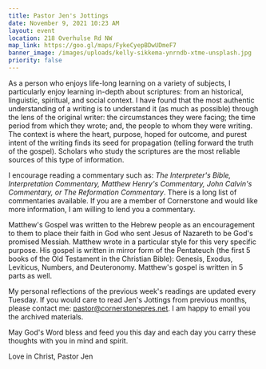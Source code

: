 ```yaml
---
title: Pastor Jen's Jottings
date: November 9, 2021 10:23 AM
layout: event
location: 218 Overhulse Rd NW
map_link: https://goo.gl/maps/FykeCyepBDwUDmeF7
banner_image: /images/uploads/kelly-sikkema-ynrndb-xtme-unsplash.jpg
priority: false
---
```

As a person who enjoys life-long learning on a variety of subjects,  I particularly enjoy learning in-depth about scriptures: from an historical, linguistic, spiritual, and social context. I have found that the most authentic understanding of a writing is to understand it (as much as possible) through the lens of the original writer: the circumstances they were facing; the time period from which they wrote; and, the people to whom they were writing. The context is where the heart, purpose, hoped for outcome, and purest intent of the writing finds its seed for propagation (telling forward the truth of the gospel). Scholars who study the scriptures are the most reliable sources of this type of information. 

I encourage reading a commentary such as: *The Interpreter's Bible, Interpretation Commentary, Matthew Henry's Commentary, John Calvin's Commentary, or The Reformation Commentary*. There is a long list of commentaries available. If you are a member of Cornerstone and would like more information, I am willing to lend you a commentary.

Matthew's Gospel was written to the Hebrew people as an encouragement to them to place their faith in God who sent Jesus of Nazareth to be God's promised Messiah.  Matthew wrote in a particular style for this very specific purpose. His gospel is written in mirror form of the Pentateuch (the first 5 books of the Old Testament in the Christian Bible): Genesis, Exodus, Leviticus, Numbers, and Deuteronomy. Matthew's gospel is written in 5 parts as well. 

My personal reflections of the previous week's readings are updated every Tuesday. If you would care to read Jen's Jottings from previous months, please contact me: pastor@cornerstonepres.net. I am happy to email you the archived materials.

May God's Word bless and feed you this day and each day you carry these thoughts with you in mind and spirit.

Love in Christ, Pastor Jen